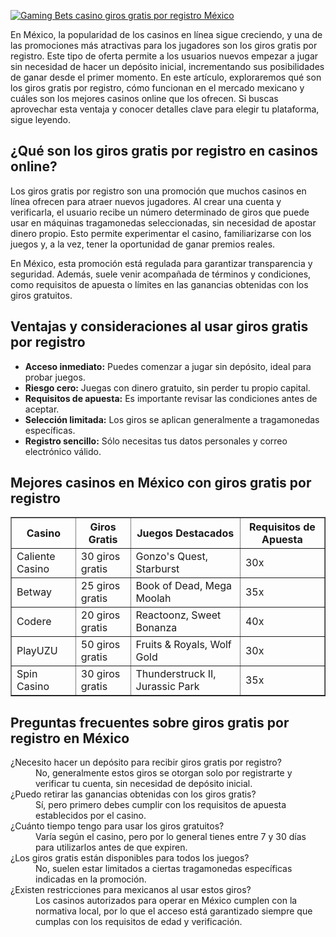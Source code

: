 [![Gaming Bets casino giros gratis por registro México](https://123-caf.pages.dev/gitsignup.png)](https://vrmoo.ru/Bt82HjjY)

<p>En México, la popularidad de los casinos en línea sigue creciendo, y una de las promociones más atractivas para los jugadores son los giros gratis por registro. Este tipo de oferta permite a los usuarios nuevos empezar a jugar sin necesidad de hacer un depósito inicial, incrementando sus posibilidades de ganar desde el primer momento. En este artículo, exploraremos qué son los giros gratis por registro, cómo funcionan en el mercado mexicano y cuáles son los mejores casinos online que los ofrecen. Si buscas aprovechar esta ventaja y conocer detalles clave para elegir tu plataforma, sigue leyendo.</p>  <h2>¿Qué son los giros gratis por registro en casinos online?</h2> <p>Los giros gratis por registro son una promoción que muchos casinos en línea ofrecen para atraer nuevos jugadores. Al crear una cuenta y verificarla, el usuario recibe un número determinado de giros que puede usar en máquinas tragamonedas seleccionadas, sin necesidad de apostar dinero propio. Esto permite experimentar el casino, familiarizarse con los juegos y, a la vez, tener la oportunidad de ganar premios reales.</p> <p>En México, esta promoción está regulada para garantizar transparencia y seguridad. Además, suele venir acompañada de términos y condiciones, como requisitos de apuesta o límites en las ganancias obtenidas con los giros gratuitos.</p>  <h2>Ventajas y consideraciones al usar giros gratis por registro</h2> <ul>   <li><strong>Acceso inmediato:</strong> Puedes comenzar a jugar sin depósito, ideal para probar juegos.</li>   <li><strong>Riesgo cero:</strong> Juegas con dinero gratuito, sin perder tu propio capital.</li>   <li><strong>Requisitos de apuesta:</strong> Es importante revisar las condiciones antes de aceptar.</li>   <li><strong>Selección limitada:</strong> Los giros se aplican generalmente a tragamonedas específicas.</li>   <li><strong>Registro sencillo:</strong> Sólo necesitas tus datos personales y correo electrónico válido.</li> </ul>  <h2>Mejores casinos en México con giros gratis por registro</h2> <table border="1" cellpadding="5" cellspacing="0">   <thead>     <tr>       <th>Casino</th>       <th>Giros Gratis</th>       <th>Juegos Destacados</th>       <th>Requisitos de Apuesta</th>     </tr>   </thead>   <tbody>     <tr>       <td>Caliente Casino</td>       <td>30 giros gratis</td>       <td>Gonzo's Quest, Starburst</td>       <td>30x</td>     </tr>     <tr>       <td>Betway</td>       <td>25 giros gratis</td>       <td>Book of Dead, Mega Moolah</td>       <td>35x</td>     </tr>     <tr>       <td>Codere</td>       <td>20 giros gratis</td>       <td>Reactoonz, Sweet Bonanza</td>       <td>40x</td>     </tr>     <tr>       <td>PlayUZU</td>       <td>50 giros gratis</td>       <td>Fruits & Royals, Wolf Gold</td>       <td>30x</td>     </tr>     <tr>       <td>Spin Casino</td>       <td>30 giros gratis</td>       <td>Thunderstruck II, Jurassic Park</td>       <td>35x</td>     </tr>   </tbody> </table>  <h2>Preguntas frecuentes sobre giros gratis por registro en México</h2> <dl>   <dt>¿Necesito hacer un depósito para recibir giros gratis por registro?</dt>   <dd>No, generalmente estos giros se otorgan solo por registrarte y verificar tu cuenta, sin necesidad de depósito inicial.</dd>    <dt>¿Puedo retirar las ganancias obtenidas con los giros gratis?</dt>   <dd>Sí, pero primero debes cumplir con los requisitos de apuesta establecidos por el casino.</dd>    <dt>¿Cuánto tiempo tengo para usar los giros gratuitos?</dt>   <dd>Varía según el casino, pero por lo general tienes entre 7 y 30 días para utilizarlos antes de que expiren.</dd>    <dt>¿Los giros gratis están disponibles para todos los juegos?</dt>   <dd>No, suelen estar limitados a ciertas tragamonedas específicas indicadas en la promoción.</dd>    <dt>¿Existen restricciones para mexicanos al usar estos giros?</dt>   <dd>Los casinos autorizados para operar en México cumplen con la normativa local, por lo que el acceso está garantizado siempre que cumplas con los requisitos de edad y verificación.</dd> </dl>